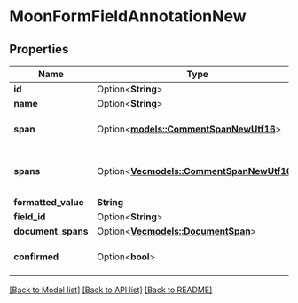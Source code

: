 # MoonFormFieldAnnotationNew

## Properties

Name | Type | Description | Notes
------------ | ------------- | ------------- | -------------
**id** | Option<**String**> |  | [optional]
**name** | Option<**String**> |  | [optional]
**span** | Option<[**models::CommentSpanNewUtf16**](CommentSpanNewUtf16.md)> | Deprecated. Use `spans` instead. | [optional]
**spans** | Option<[**Vec<models::CommentSpanNewUtf16>**](CommentSpanNewUtf16.md)> | Spans of the entity in the comment. | [optional]
**formatted_value** | **String** |  | 
**field_id** | Option<**String**> |  | [optional]
**document_spans** | Option<[**Vec<models::DocumentSpan>**](DocumentSpan.md)> |  | [optional]
**confirmed** | Option<**bool**> | Whether the field is confirmed. | [optional][default to true]

[[Back to Model list]](../README.md#documentation-for-models) [[Back to API list]](../README.md#documentation-for-api-endpoints) [[Back to README]](../README.md)


